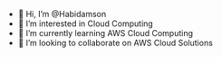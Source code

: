 - 👋 Hi, I’m @Habidamson
- 👀 I’m interested in Cloud Computing
- 🌱 I’m currently learning AWS Cloud Computing 
- 💞️ I’m looking to collaborate on AWS Cloud Solutions


<!---
Habidamson/Habidamson is a ✨ special ✨ repository because its `README.md` (this file) appears on your GitHub profile.
You can click the Preview link to take a look at your changes.
--->
